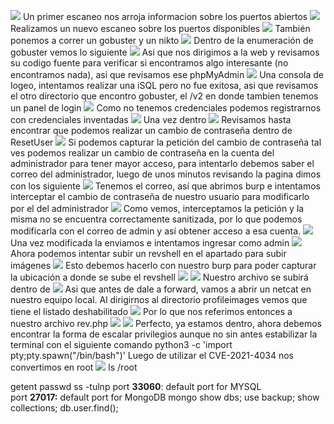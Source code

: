 ![](../../Images/Pasted%20image%2020231116202945.png)
Un primer escaneo nos arroja informacion sobre los puertos abiertos
![](../../Images/Pasted%20image%2020231116203412.png)
Realizamos un nuevo escaneo sobre los puertos disponibles
![](../../Images/Pasted%20image%2020231116203436.png)
También ponemos a correr un gobuster y un nikto
![](../../Images/Pasted%20image%2020231116203457.png)
Dentro de la enumeración de gobuster vemos lo siguiente
![](../../Images/Pasted%20image%2020231116203522.png)
Asi que nos dirigimos a la web y revisamos su codigo fuente para verificar si encontramos algo interesante (no encontramos nada), asi que revisamos ese phpMyAdmin
![](../../Images/Pasted%20image%2020231116203646.png)
Una consola de logeo, intentamos realizar una iSQL pero no fue exitosa, asi que revisamos el otro directorio que encontro gobuster, el /v2 en donde tambien tenemos un panel de login
![](../../Images/Pasted%20image%2020231116204306.png)
Como no tenemos credenciales podemos registrarnos con credenciales inventadas
![](../../Images/Pasted%20image%2020231116204421.png)
Una vez dentro
![](../../Images/Pasted%20image%2020231116204503.png)
Revisamos hasta encontrar que podemos realizar un cambio de contraseña dentro de ResetUser
![](../../Images/Pasted%20image%2020231116204558.png)
Si podemos capturar la petición del cambio de contraseña tal ves podemos realizar un cambio de contraseña en la cuenta del administrador para tener mayor acceso, para intentarlo debemos saber el correo del administrador, luego de unos minutos revisando la pagina dimos con los siguiente
![](../../Images/Pasted%20image%2020231116204806.png)
Tenemos el correo, así que abrimos burp e intentamos interceptar el cambio de contraseña de nuestro usuario para modificarlo por el del administrador
![](../../Images/Pasted%20image%2020231116205012.png)
Como vemos, interceptamos la petición y la misma no se encuentra correctamente sanitizada, por lo que podemos modificarla con el correo de admin y así obtener acceso a esa cuenta.
![](../../Images/Pasted%20image%2020231116205134.png)
Una vez modificada la enviamos e intentamos ingresar como admin
![](../../Images/Pasted%20image%2020231116205228.png)
Ahora podemos intentar subir un revshell en el apartado para subir imágenes
![](../../Images/Pasted%20image%2020231116205605.png)
Esto debemos hacerlo con nuestro burp para poder capturar la ubicación a donde se sube el revshell
![](../../Images/Pasted%20image%2020231116205915.png)
![](../../Images/Pasted%20image%2020231116205928.png)
Nuestro archivo se subirá dentro de
![](../../Images/Pasted%20image%2020231116210100.png)
Asi que antes de dale a forward, vamos a abrir un netcat en nuestro equipo local.
Al dirigirnos al directorio profileimages vemos que tiene el listado deshabilitado
![](../../Images/Pasted%20image%2020231116210336.png)
Por lo que nos referimos entonces a nuestro archivo rev.php
![](../../Images/Pasted%20image%2020231116210359.png)
![](../../Images/Pasted%20image%2020231116210413.png)
Perfecto, ya estamos dentro, ahora debemos encontrar la forma de escalar privilegios aunque no sin antes estabilizar la terminal con el siguiente comando
	python3 -c 'import pty;pty.spawn("/bin/bash")'
Luego de utilizar el CVE-2021-4034 nos convertimos en root
![](../../Images/Pasted%20image%2020231116211322.png)
ls /root



getent passwd
ss -tulnp
port **33060**: default port for MYSQL
port **27017:** default port for MongoDB
mongo 
show dbs;
use backup;
show collections;
db.user.find();
